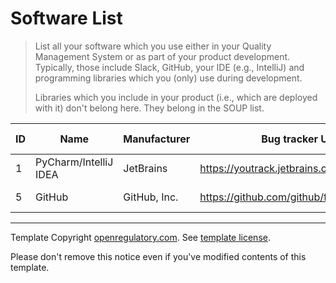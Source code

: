 # Software List

> List all your software which you use either in your Quality Management System or as part of your product
> development. Typically, those include Slack, GitHub, your IDE (e.g., IntelliJ) and programming libraries
> which you (only) use during development.
>
> Libraries which you include in your product (i.e., which are deployed with it) don't belong here. They belong
> in the SOUP list.

| ID | Name          | Manufacturer     | Bug tracker URL                            | Needs validation? | Next validation | Last validation | Decommissioning |
|----|---------------|------------------|--------------------------------------------|-------------------|-----------------|-----------------|-----------------|
 | 1  | PyCharm/IntelliJ IDEA | JetBrains | https://youtrack.jetbrains.com/issues/IDEA | - | - | 2024-09-30 | - |
 | 5  | GitHub | GitHub, Inc. | https://github.com/github/feedback/issues | - | - | 2024-09-30 | - |


---

Template Copyright [openregulatory.com](https://openregulatory.com). See [template
license](https://openregulatory.com/template-license).

Please don't remove this notice even if you've modified contents of this template.